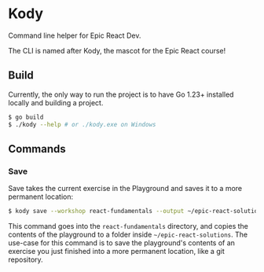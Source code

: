 # Kody

Command line helper for Epic React Dev.

The CLI is named after Kody, the mascot for the Epic React course!

## Build

Currently, the only way to run the project is to have Go 1.23+ installed locally and building a project.

```bash
$ go build
$ ./kody --help # or ./kody.exe on Windows
```

## Commands

### Save

Save takes the current exercise in the Playground and saves it to a more permanent location:

```bash
$ kody save --workshop react-fundamentals --output ~/epic-react-solutions
```

This command goes into the `react-fundamentals` directory, and copies the contents of the playground to a folder inside `~/epic-react-solutions`.
The use-case for this command is to save the playground's contents of an exercise you just finished into a more permanent location, like a git repository.
